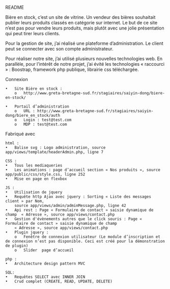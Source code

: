 README

Bière en stock, c’est un site de vitrine. Un vendeur des bières souhaitait publier leurs produits classés en catégorie sur internet. Le but de ce site n’est pas pour vendre leurs produits, mais plutôt avec une jolie présentation qui peut tirer leurs clients. 

Pour la gestion de site, j’ai réalisé une plateforme d’administration. Le client peut se connecter avec son compte administrateur. 

Pour réaliser notre site, j’ai utilisé plusieurs nouvelles technologies web. En parallèle, pour l’intérêt de notre projet, j’ai évité les technologies « raccourci » : Boostrap, framework php publique, librairie css téléchargée.  




Connexion

    •	Site Bière en stock :
        o	http://www.greta-bretagne-sud.fr/stagiaires/saiyin-dong/biere-en-stock/

    •	Portail d’administration
        o	URL : http://www.greta-bretagne-sud.fr/stagiaires/saiyin-dong/biere_en_stock/auth
        o	Login : test@test.com
        o	MDP : test@test.com






Fabriqué avec
    
    
    
    html :
    •	Balise svg : Logo administration, source app/views/template/headerAdmin.php, ligne 7
    
    CSS :
    •	Tous les mediaqueries 
    •	Les animations : page d’accueil section « Nos produits », source app/public/css/style.css, ligne 252 
    •	Mise en page en flexbox
    
    JS :
    •	Utilisation de jquery 
    •	Requête http Ajax avec jquery : Sorting « Liste des messages client » par Nom, 
        source app/views/admin/adminMessage.php, ligne 42
    •	Api rest : Page « Formulaire de contact » saisie dynamique de champ  « Adresse », source app/views/contact.php
    •	Gestion d'évènements autres que le click souris : Page « Formulaire de contact » saisie dynamique de champ 
        « Adresse », source app/views/contact.php
    •	Plugin jquery : 
        o	Fenêtre de connexion utilisateur (Le module d’inscription et de connexion n’est pas disponible. Ceci est créé pour la démonstration de plugin)
        o	Slider  page d’accueil

    php :
    •	Architecture design pattern MVC
    
    SQL:
    •	Requêtes SELECT avec INNER JOIN 
    •	Crud complet (CREATE, READ, UPDATE, DELETE)
